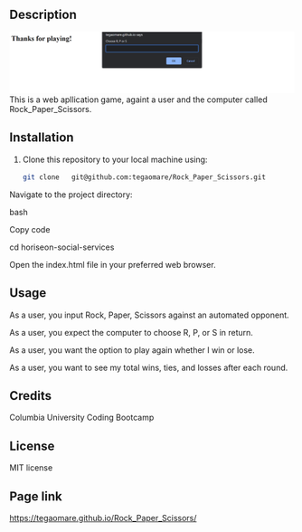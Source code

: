 ## Description
<img src="./assets/webpage.png" href="webpage image">
This is a web apllication game, againt a user and the computer called Rock_Paper_Scissors.

## Installation

1. Clone this repository to your local machine using:
   ```bash
   git clone   git@github.com:tegaomare/Rock_Paper_Scissors.git
Navigate to the project directory:

bash

Copy code

cd horiseon-social-services

Open the index.html file in your preferred web browser.

## Usage
As a user, you input Rock, Paper, Scissors against an automated opponent.

As a user, you expect the computer to choose R, P, or S in return.

As a user, you want the option to play again whether I win or lose.

As a user, you want to see my total wins, ties, and losses after each round.

## Credits
Columbia University Coding Bootcamp

## License
MIT license

## Page link
https://tegaomare.github.io/Rock_Paper_Scissors/